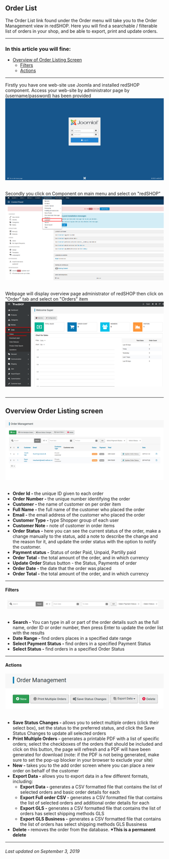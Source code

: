 ## Order List
The Order List link found under the Order menu will take you to the Order Management view in redSHOP. Here you will find a searchable / filterable list of orders in your shop, and be able to export, print and update orders.

<hr>

### In this article you will fine:

<ul>
<li><a href="#listing-screen">Overview of Order Listing Screen</a>
    <ul>
    <li><a href="#filters">Filters</a>
    <li><a href="#actions">Actions</a>
    </ul>
</ul>

<hr>

Firstly you have one web-site use Joomla and installed redSHOP component. Access your web-site by administrator page by (username/password) has been provided
<img src="./manual/en-US/chapters/orders/img/administrator.png" class="example"/><br><br>

Secondly you click on Component on main menu and select on "redSHOP"
<img src="./manual/en-US/chapters/orders/img/img28.png" class="example"/><br><br>

Webpage will display overview page administrator of redSHOP then click on "Order" tab and select on "Orders" item
<img src="./manual/en-US/chapters/orders/img/img29.png" class="example"/><br><br>

<hr>

<!-- Overview Order Listing screen  -->
<h2 id="listing-screen">Overview Order Listing screen </h2>
<img src="./manual/en-US/chapters/orders/img/img30.png" class="example"/><br><br>

<ul>
<li><b>Order Id - </b>the unique ID given to each order

<li><b>Order Number - </b>the unique number identifying the order

<li><b>Customer - </b>the name of customer on per order item

<li><b>Full Name - </b>the full name of the customer who placed the order

<li><b>Email - </b>the email address of the customer who placed the order

<li><b>Customer Type - </b>type Shopper group of each user 

<li><b>Customer Note - </b>note of customer in order items

<li><b>Order Status - </b>here you can see the current status of the order, make a change manually to the status, add a note to describe the change and the reason for it, and update the order status with the option to notify the customer.

<li><b>Payment status - </b>Status of order Paid, Unpaid, Partilly paid

<li><b>Order Total - </b>the total amount of the order, and in which currency

<li><b>Update Order </b>Status button - the Status, Payments of order

<li><b>Order Date - </b>the date that the order was placed

<li><b>Order Total - </b>the total amount of the order, and in which currency
</ul>

<hr>

<h4 id="filters">Filters</h4>

<img src="./manual/en-US/chapters/orders/img/img31.png" class="example"/><br><br>

<ul>
<li><b>Search - </b>You can type in all or part of the order details such as the full name, order ID or order number, then press Enter to update the order list with the results

<li><b>Date Range - </b>find orders places in a specified date range 

<li><b>Select Payment Status - </b>find orders in a specified Payment Status

<li><b>Select Status - </b>find orders in a specified Order Status
</ul>

<hr>

<h4 id="actions">Actions</h4>

<img src="./manual/en-US/chapters/orders/img/img32.png" class="example"/><br><br>

<ul>
<li><b>Save Status Changes - </b>allows you to select multiple orders (click their select box), set the status to the preferred status, and click the Save Status Changes to update all selected orders

<li><b>Print Multiple Orders - </b>generates a printable PDF with a list of specific orders; select the checkboxes of the orders that should be included and click on this button, the page will refresh and a PDF will have been generated for download (note: if the PDF is not being generated, make sure to set the pop-up blocker in your browser to exclude your site) 

<li><b>New - </b>takes you to the add order screen where you can place a new order on behalf of the customer

<li><b>Export Data - </b>allows you to export data in a few different formats, including:
    <ul>
    <li><b>Export Data - </b>generates a CSV formatted file that contains the list of selected orders and basic order details for each 
    <li><b>Export Full order CSV - </b>generates a CSV formatted file that contains the list of selected orders and additional order details for each 
    <li><b>Export GLS - </b>generates a CSV formatted file that contains the list of orders has select shipping methods GLS
    <li><b>Export GLS Business - </b>generates a CSV formatted file that contains the list of orders has select shipping methods GLS Bussiness
    </ul>

<li><b>Delete - </b>removes the order from the database. <b>*This is a permanent delete</b>
</ul>

<hr>

<h6>Last updated on September 3, 2019</h6>